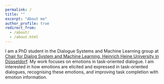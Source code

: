 ```yaml
---
permalink: /
title: ""
excerpt: "About me"
author_profile: true
redirect_from: 
  - /about/
  - /about.html
---
```

I am a PhD student in the Dialogue Systems and Machine Learning group at [Chair for Dialog System and Machine Learning, Heinrich Heine University in Düsseldorf](https://www.cs.hhu.de/en/research-groups/dialog-systems-and-machine-learning.html). My work focuses on emotions in task-oriented dialogue. I am interested in how emotions are elicited and expressed in task-oriented dialogues, recognising these emotions, and improving task completion with emotion information.
